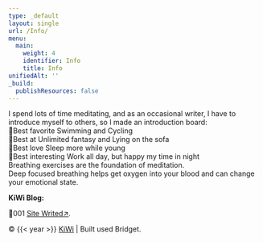 ```yaml
---
type: _default
layout: single
url: /Info/
menu:
  main:
    weight: 4
    identifier: Info
    title: Info
unifiedAlt: ''
_build:
  publishResources: false
---
```

I spend lots of time meditating, and as an occasional writer, I have to introduce myself to others, so I made an introduction board:<br>
🥖Best favorite Swimming and Cycling <br>
🍞Best at Unlimited fantasy and Lying on the sofa<br>
🍩Best love Sleep more while young<br>
🥯Best interesting Work all day, but happy my time in night <br>
Breathing exercises are the foundation of meditation. <br>
Deep focused breathing helps get oxygen into your blood and can change your emotional state.<br>

**KiWi Blog:**<br>

🥝001 <u>[Site Writed↗](/kiwimepage/)</u>.<br>

&copy; {{< year >}} <u>[KiWi](https://hellobear.hotglue.me)</u> | Built used Bridget.
